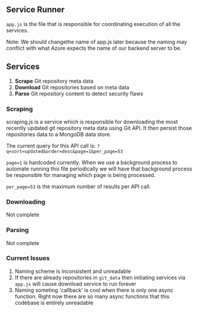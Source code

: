 <h2>Service Runner</h2>
<code>app.js</code> is the file that is responsible for coordinating execution
of all the services. 

Note: We should changethe name of app.js later because the
naming may conflict with what Azure expects the name of our backend server to
be.

<h2>Services</h2>
<ol>
  <li><b>Scrape</b> Git repository meta data</li>
  <li><b>Download</b> Git repositories based on meta data</li>
  <li><b>Parse</b> Git repository content to detect security flaws</li>
</ol>

<h3>Scraping</h3>
<p>scraping.js is a service which is responsible for downloading the most
recently updated git repository meta data using Git API. It then persist those
repositories data to a MongoDB data store.</p>

<p>The current query for this API call is:
<code>?q=sort=updated&order=desc&page=1&per_page=53</code>

<code>page=1</code> is hardcoded currently. When we use a background process to automate running this file periodically we will have that background process be responsible for managing which page is being processed.

<code>per_page=53</code> is the maximum number of results per API call.</p>

<h3>Downloading</h3>
<p>Not complete</p>

<h3>Parsing</h3>
<p>Not complete</p>


<h3>Current Issues</h3>
<ol>
  <li>Naming scheme is inconsistent and unreadable</li>
  <li>If there are already repositories in <code>git_data</code> then initiating services via
<code>app.js</code> will cause download service to run forever</li>
  <li>Naming someting 'callback' is cool when there is only one async function.
Right now there are so many async functions that this codebase is entirely
unreadable</li>
  
